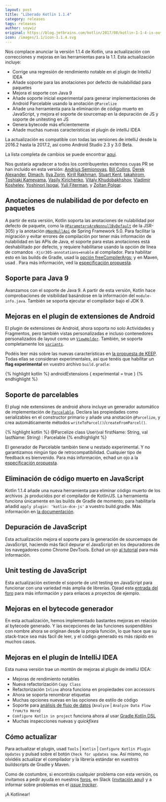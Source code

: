 ```yaml
---
layout: post
title: "Liberado Kotlin 1.1.4"
category: releases
tags: releases
author: soywiz
original: https://blog.jetbrains.com/kotlin/2017/08/kotlin-1-1-4-is-out/
icon: /images/1.1/icon-1.1.4.svg
---
```


Nos complace anunciar la versión 1.1.4 de Kotlin, una actualización
con correcciones y mejoras en las herramientas para la 1.1.
Esta actualización incluye:

* Corrige una regresión de rendimiento notable en el plugin de IntelliJ IDEA
* Añade soporte para las anotaciones por defecto de nulabilidad para paquetes
* Mejora el soporte con Java 9
* Añade soporte inicial experimental para generar implementaciones de Android Parcelable usando la anotación `@Parcelize`
* Añade una herramienta para la eliminación de código muerto en JavaScript, y mejora el soporte de sourcemap en la depuración de JS y soporte de unitesting en JS
* Genera bytecode más eficientemente
* Añade muchas nuevas características el plugin de intelliJ IDEA

La actualización es compatible con todas las versiones de intelliJ desde la 2016.2 hasta la 2017.2, así como Android Studio 2.3 y 3.0 Beta.

La lista completa de cambios se puede encontrar [aquí](https://github.com/JetBrains/kotlin/blob/1.1.4/ChangeLog.md).

Nos gustaría agradecer a todos los contribuyentes externos cuyas PR se han incluído en esta versión:
[Andrius Semionovas](https://github.com/neworld),
[Bill Collins](https://github.com/mrginglymus),
[Derek Alexander](https://github.com/alexanderdr),
[Dimach](https://github.com/Dimach),
[Ilya Zorin](https://github.com/geralt-encore),
[Kirill Rakhman](https://github.com/cypressious),
[Stuart Kent](https://github.com/stkent),
[takahirom](https://github.com/takahirom),
[Toshiaki Kameyama](https://github.com/t-kameyama),
[Vasily Kirichenko](https://github.com/vasily-kirichenko),
[Vitaly Khudobakhshov](https://github.com/khud),
[Vladimir Koshelev](https://github.com/vedun-z),
[Yoshinori Isogai](https://github.com/shiraji),
[Yuli Fiterman](https://github.com/fitermay),
y [Zoltan Polgar](https://github.com/Pozo).

## Anotaciones de nulabilidad de por defecto en paquetes

A partir de esta versión, Kotlin soporta las anotaciones de nulabilidad
por defecto de paquete, como la [`@ParametersAreNonnullByDefault`](http://static.javadoc.io/com.google.code.findbugs/jsr305/3.0.1/javax/annotation/ParametersAreNonnullByDefault.html) de la JSR-305) y la anotación [`@NonNullApi`](https://github.com/spring-projects/spring-framework/blob/master/spring-core/src/main/java/org/springframework/lang/NonNullApi.java) de Spring Framework 5.0. Para facilitar la migración y evitar errores de compilación por tener más información de nulabilidad en las APIs de Java, el soporte para estas anotaciones está deshabilitado por defecto, y requiere habilitarse usando la opción de línea de comandos `-Xjsr305-annotations=enable` al compilador.
Para habilitar esto en las builds de Gradle, usad la [opción freeCompilerArgs](http://kotlinlang.org/docs/reference/using-gradle.html#attributes-common-for-jvm-and-js); y en Maven, usad [<args>](http://kotlinlang.org/docs/reference/using-maven.html#attributes-common-for-jvm-and-js). Para más información, ved la [especificación propuesta](https://github.com/Kotlin/KEEP/pull/78).

## Soporte para Java 9

Avanzamos con el soporte de Java 9. A partir de esta versión, Kotlin hace comprobaciones de visibilidad basándose en la información del `module-info.java`. También se soporta ejecutar el compilador bajo el JDK 9.

## Mejoras en el plugin de extensiones de Android

El plugin de extensiones de Android, ahora soporta no solo Actividades y Fragmentos, pero también vistas personalizadas e incluso contenedores personalizados de layout como un [`ViewHolder`](https://developer.android.com/reference/android/support/v7/widget/RecyclerView.ViewHolder.html). También, se soporta completamente los [`variants`](https://developer.android.com/studio/build/build-variants.html).

Podéis leer más sobre las nuevas características en [la propuesta de KEEP](https://github.com/Kotlin/KEEP/blob/master/proposals/android-extensions-entity-caching.md). Todas ellas se consideran experimentales, así que tenéis que habilitar un **flag experimental** en vuestro archivo `build.gradle`:

{% highlight kotlin %}
androidExtensions {
    experimental = true
}
{% endhighlight %}

## Soporte de parcelables

El plugi nde extensiones de android ahora incluye un generador automático de implementación de [`Parcelable`](https://developer.android.com/reference/android/os/Parcelable.html). Declara las propiedades como serializables en el constructor primario y añade una anotación `@Parcelize`, y crea automáticamente métodos `writeToParcel()`/`createFromParcel()`.

{% highlight kotlin %}
@Parcelize
class User(val firstName: String, val lastName: String) : Parcelable
{% endhighlight %}

El generador de Parcelable también tiene u nestado experimental. Y no garantizamos ningún tipo de retrocompatibilidad. Cualquier tipo de feedback es bienvenido. Para más información, echad un ojo a la [especificación propuesta](https://github.com/Kotlin/KEEP/blob/master/proposals/extensions/android-parcelable.md).

## Eliminación de código muerto en JavaScript

Kotlin 1.1.4 añade una nueva herramienta para eliminar código muerto de los archivos .js producidos por el compilador de Kotlin/JS. La herramienta funciona únicamente en las builds de Gradle de momento; para habilitarla añadid `apply plugin: 'kotlin-dce-js'` a vuestro build.gradle. Más información en [la documentación](https://kotlinlang.org/docs/reference/javascript-dce.html).

## Depuración de JavaScript

Esta actualización mejora el soporte para la generación de sourcemaps de JavaScript, haciendo más fácil depurar el JavaScript en los depuradores de los navegadores como Chrome DevTools. Echad un ojo [al tutorial](https://kotlinlang.org/docs/tutorials/javascript/debugging-javascript/debugging-javascript.html) para más información.

## Unit testing de JavaScript

Esta actualización extiende el soporte de unit testing en JavaScript para funcionar con una variedad más amplia de librerías. Ojead esta [entrada del foro](https://discuss.kotlinlang.org/t/unit-testing-in-kotlin-js/3943) para más información y para enlaces a proyectos de ejemplo.

## Mejoras en el bytecode generador

En esta actualización, hemos implementado bastantes mejoras en relación al bytecode generado. Y las excepciones de las funciones suspendibles con nombre ahora se originan desde la propia función, lo que hace que su stack-trace sea más fácil de leer, y el código generado es más rápido en muchos casos.

## Mejoras en el plugin de IntelliJ IDEA

Esta nueva versión trae un montón de mejoras al plugin de intelliJ IDEA:

* Mejoras de rendimiento notables
* Nueva refactorización `Copy Class`
* Refactorización `Inline` ahora funciona en propiedades con accessors
* Ahora se soporta renombrar etiquetas
* Muchas opciones nuevas en las opciones de estilo de código
* Soporte para [análisis de flujo de datos](https://www.jetbrains.com/help/idea/analyzing-data-flow.html) (`Analyze` | `Analyze Data Flow from/to Here`)
* `Configure Kotlin in project` funciona ahora al usar [Gradle Kotlin DSL](https://github.com/gradle/kotlin-dsl)
* Muchas inspecciones nuevas y *quickfixes*

## Cómo actualizar

Para actualizar el plugin, usad `Tools` | `Kotlin` | `Configure Kotlin Plugin Updates` y pulsad sobre el botón `Check for updates now`. Así mismo, no olvidéis actualizar el compilador y la librería estándar en vuestros buildscripts de Gradle y Maven.

Como de costumbre, si encontráis cualquier problema con esta versión, os invitamos a pedir ayuda en nuestros [foros](https://discuss.kotlinlang.org/), en Slack ([invitación aquí](http://slack.kotlinlang.org/)) y a informar sobre problemas en el [*issue tracker*](https://youtrack.jetbrains.com/issues/KT).

¡A Kotlinear!
